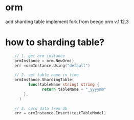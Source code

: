 # orm
add sharding table implement fork from beego orm v.1.12.3

# how to sharding table?
```go
    // 1. get orm instance
    ormInstance = orm.NewOrm()
    err =ormInstance.Using("default")
    
    // 2. set table name in time
    ormInstance.ShardingTable(
		  func(tableName string) string {
			    return tableName + "_yyyymm"
	   	},
	  )
    
    // 3. curd data from db
    err = ormInstance.Insert(testTableModel)
```
